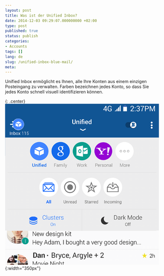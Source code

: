 ```yaml
---
layout: post
title: Was ist der Unified Inbox?
date: 2014-12-03 09:29:07.000000000 +02:00
type: post
published: true
status: publish
categories:
- Accounts
tags: []
lang: de
slug: /unified-inbox-blue-mail/
meta:
---
```


Unified Inbox ermöglicht es Ihnen, alle Ihre Konten aus einem einzigen Posteingang zu verwalten. Farben bezeichnen jedes Konto, so dass Sie jedes Konto schnell visuell identifizieren können.

{: .center}
![Blue Mail Picker](/assets/BlueMail_Picker.png){:width="350px"}
